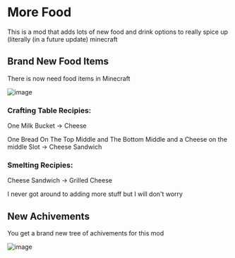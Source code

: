 # More Food
This is a mod that adds lots of new food and drink options to really spice up (literally (in a future update) minecraft

## Brand New Food Items
There is now need food items in Minecraft

![image](https://github.com/BigShotEmzy/More-Food/assets/63491571/37aa6881-e938-4599-b934-bcc698b673f7)

### Crafting Table Recipies:
One Milk Bucket -> Cheese

One Bread On The Top Middle and The Bottom Middle and a Cheese on the middle Slot -> Cheese Sandwich


### Smelting Recipies:

Cheese Sandwich -> Grilled Cheese


I never got around to adding more stuff but I will don't worry

## New Achivements
You get a brand new tree of achivements for this mod

![image](https://github.com/BigShotEmzy/More-Food/assets/63491571/efd85e30-64d9-4b9e-96a0-e88294c9de58)
